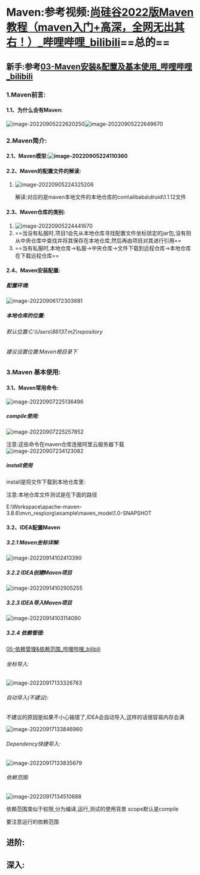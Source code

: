 # Maven:参考视频:[尚硅谷2022版Maven教程（maven入门+高深，全网无出其右！）_哔哩哔哩_bilibili](https://www.bilibili.com/video/BV12q4y147e4?spm_id_from=333.788.b_636f6d6d656e74.26&vd_source=ad51d878f79661f748870c8eb48188e1)==总的==

## 新手:参考[03-Maven安装&配置及基本使用_哔哩哔哩_bilibili](https://www.bilibili.com/video/BV1Qf4y1T7Hx?p=44&spm_id_from=pageDriver&vd_source=ad51d878f79661f748870c8eb48188e1)

### 1.Maven前言:

#### 1.1、为什么会有Maven:

![image-20220905222620250](image-20220905222638150.png)![image-20220905222649670](image-20220905222649670.png)

### 2.Maven简介:

#### 2.1、Maven模型:![image-20220905224110360](image-20220905224110360.png)

#### 2.2、Maven的配置文件的解读:

1. ![image-20220905224325206](image-20220905224325206.png)

   解读:对应的是maven本地文件的本地仓库的com\alibaba\druid\1.1.12文件

#### 2.3、Maven仓库的类别:

1. ![image-20220905224441670](image-20220905224441670.png)
2. ==当没有私服时,项目1会先从本地仓库寻找配置文件坐标锁定的jar包,没有则从中央仓库中查找并将其保存在本地仓库,然后再由项目对其进行引用==
3. ==当有私服时,本地仓库->私服->中央仓库->文件下载到远程仓库->本地仓库在下载远程仓库==

#### 2.4、Maven安装配置:

##### 配置环境:

![image-20220906172303681](image-20220906172303681.png)

##### 本地仓库的位置:

###### 默认位置:C:\Users\86137\.m2\repository

###### 建议设置位置:Maven根目录下

### 3.Maven 基本使用:

#### 3.1、Maven常用命令:

![image-20220907225136496](image-20220907225136496.png)

##### compile使用:

![image-20220907225257852](image-20220907225257852.png)

注意:这些命令在maven仓库连接阿里云服务器下载![image-20220907234123082](image-20220907234123082.png)

##### install使用

install是将文件下载到本地仓库里:

注意:本地仓库文件测试是在下面的路径

E:\Workspace\apache-maven-3.8.6\mvn_resp\org\example\maven_mode\1.0-SNAPSHOT

#### 3.2、IDEA配置Maven

##### 3.2.1 Maven坐标详解:

![image-20220914102413390](image-20220914102413390.png)

##### 3.2.2 IDEA创建Maven项目

![image-20220914102905255](image-20220914102905255.png)

##### 3.2.3 IDEA导入Maven项目

![image-20220914103114090](image-20220914103114090.png)

##### 3.2.4 依赖管理:

[05-依赖管理&依赖范围_哔哩哔哩_bilibili](https://www.bilibili.com/video/BV1Qf4y1T7Hx?p=46&spm_id_from=pageDriver&vd_source=ad51d878f79661f748870c8eb48188e1)

###### 坐标导入:

![image-20220917133326763](image-20220917133326763.png)

###### 自动导入(不建议):

不建议的原因是如果不小心输错了,IDEA会自动导入,这样的话很容易内存会满

![image-20220917133846960](image-20220917133846960.png)

###### Dependency快捷导入:

![image-20220917133835679](image-20220917133835679.png)

###### 依赖范围:

![image-20220917134510888](image-20220917134510888.png)

依赖范围类似于权限,分为编译,运行,测试的使用背景 scope默认是compile

要注意运行的依赖范围

## 进阶:

## 深入:

